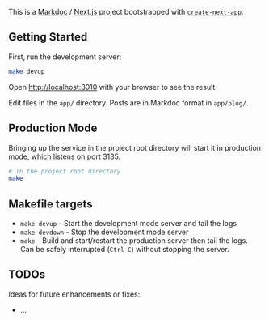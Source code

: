 This is a [Markdoc](https://markdoc.dev/) / [Next.js](https://nextjs.org/) project bootstrapped with [`create-next-app`](https://github.com/vercel/next.js/tree/canary/packages/create-next-app).

## Getting Started

First, run the development server:

```bash
make devup
```

Open [http://localhost:3010](http://localhost:3010) with your browser to see the result.

Edit files in the `app/` directory. Posts are in Markdoc format in `app/blog/`.

## Production Mode

Bringing up the service in the project root directory will start it in
production mode, which listens on port 3135.

```bash
# in the project root directory
make
```

## Makefile targets

- `make devup` - Start the development mode server and tail the logs
- `make devdown` - Stop the development mode server
- `make` - Build and start/restart the production server then tail the logs. Can be safely interrupted (`Ctrl-C`) without stopping the server.

## TODOs

Ideas for future enhancements or fixes:

- ...
